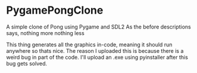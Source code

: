 # PygamePongClone
A simple clone of Pong using Pygame and SDL2
As the before descriptions says, nothing more nothing less

This thing generates all the graphics in-code, meaning it should run anywhere so thats nice.
The reason I uploaded this is because there is a weird bug in part of the code.
I'll upload an .exe using pyinstaller after this bug gets solved.

